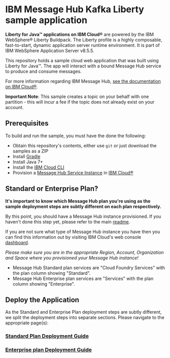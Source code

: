 # IBM Message Hub Kafka Liberty sample application

**Liberty for Java™ applications on IBM Cloud®** are powered by the IBM WebSphere® Liberty Buildpack. The Liberty profile is a highly composable, fast-to-start, dynamic application server runtime environment. It is part of IBM WebSphere Application Server v8.5.5.

This repository holds a sample cloud web application that was built using Liberty for Java™. The app will interact with a bound Message Hub service to produce and consume messages.

For more information regarding IBM Message Hub, [see the documentation on IBM Cloud®](https://www.ng.bluemix.net/docs/services/MessageHub/index.html).

__Important Note__: This sample creates a topic on your behalf with one partition - this will incur a fee if the topic does not already exist on your account.

## Prerequisites
To build and run the sample, you must have the done the following:

* Obtain this repository's contents, either use `git` or just download the samples as a ZIP
* Install [Gradle](https://gradle.org/)
* Install Java 7+
* Install the [IBM Cloud CLI](https://console.bluemix.net/docs/cli/reference/bluemix_cli/download_cli.html)
* Provision a [Message Hub Service Instance](https://console.ng.bluemix.net/catalog/services/message-hub/) in [IBM Cloud®](https://console.ng.bluemix.net/)

## Standard or Enterprise Plan?

**It's important to know which Message Hub plan you're using as the sample deployment steps are subtly different on each plan respectively.**

By this point, you should have a Message Hub instance provisioned. If you haven't done this step yet, please refer to the main [readme](/README.md).

If you are not sure what type of Message Hub instance you have then you can find this information out by visiting IBM Cloud's web console [dashboard](https://console.bluemix.net/dashboard).

*Please make sure you are in the appropriate Region, Account, Organization and Space where you provisioned your Message Hub instance!*

* Message Hub Standard plan services are "Cloud Foundry Services" with the plan column showing "Standard".
* Message Hub Enterprise plan services are "Services" with the plan column showing "Enterprise".


## Deploy the Application

As the Standard and Enterprise Plan deployment steps are subtly different, we split the deployment steps into separate sections. Please navigate to the appropriate page(s):

### [Standard Plan Deployment Guide](./standard_plan.md)

### [Enterprise plan Deployment Guide](./enterprise_plan.md)
